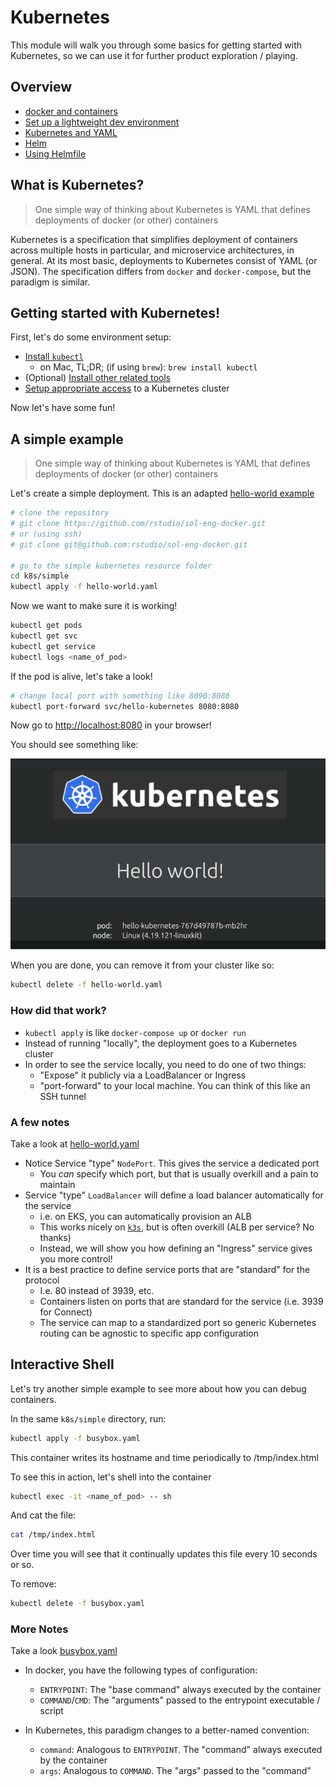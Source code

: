 # Kubernetes

This module will walk you through some basics for getting started with
Kubernetes, so we can use it for further product exploration / playing.

## Overview

- [docker and containers](./get_started.md)
- [Set up a lightweight dev environment](./k8s/k3d.md)
- [Kubernetes and YAML](./k8s.md#what-is-kubernetes)
- [Helm](./k8s/helm.md)
- [Using Helmfile](./k8s/helmfile.md)

## What is Kubernetes?

> One simple way of thinking about Kubernetes is YAML that defines deployments of docker (or other) containers

Kubernetes is a specification that simplifies deployment of containers across multiple hosts in particular, and
microservice architectures, in general. At its most basic, deployments to Kubernetes consist of YAML (or JSON). The
specification differs from `docker` and `docker-compose`, but the paradigm is similar.

## Getting started with Kubernetes!

First, let's do some environment setup:

- [Install `kubectl`](https://kubernetes.io/docs/tasks/tools/)
  - on Mac, TL;DR; (if using `brew`): `brew install kubectl`
- (Optional) [Install other related tools](./k8s/install.md)
- [Setup appropriate access](./k8s/setup.md) to a Kubernetes cluster

Now let's have some fun!

## A simple example

> One simple way of thinking about Kubernetes is YAML that defines deployments of docker (or other) containers

Let's create a simple deployment. This is an
adapted [hello-world example](https://github.com/paulbouwer/hello-kubernetes)

```bash
# clone the repository
# git clone https://github.com/rstudio/sol-eng-docker.git
# or (using ssh)
# git clone git@github.com:rstudio/sol-eng-docker.git

# go to the simple kubernetes resource folder
cd k8s/simple
kubectl apply -f hello-world.yaml
```

Now we want to make sure it is working!

```bash
kubectl get pods
kubectl get svc
kubectl get service
kubectl logs <name_of_pod>
```

If the pod is alive, let's take a look!

```bash
# change local port with something like 8090:8080
kubectl port-forward svc/hello-kubernetes 8080:8080
```

Now go to [http://localhost:8080](http://localhost:8080) in your browser!

You should see something like:

![Hello World Image](k8s/hello-world.png)

When you are done, you can remove it from your cluster like so:

```bash
kubectl delete -f hello-world.yaml
```

### How did that work?

- `kubectl apply` is like `docker-compose up` or `docker run`
- Instead of running "locally", the deployment goes to a Kubernetes cluster
- In order to see the service locally, you need to do one of two things:
  - "Expose" it publicly via a LoadBalancer or Ingress
  - "port-forward" to your local machine. You can think of this like an SSH tunnel
  
### A few notes

Take a look at [hello-world.yaml](../k8s/simple/hello-world.yaml)

- Notice Service "type" `NodePort`. This gives the service a dedicated port
  - You _can_ specify which port, but that is usually overkill and a pain to maintain
- Service "type" `LoadBalancer` will define a load balancer automatically for the service
  - i.e. on EKS, you can automatically provision an ALB
  - This works nicely on [`k3s`](./k8s/k3s.md), but is often overkill (ALB per service? No thanks)
  - Instead, we will show you how defining an "Ingress" service gives you more control!
- It is a best practice to define service ports that are "standard" for the protocol
  - I.e. 80 instead of 3939, etc.
  - Containers listen on ports that are standard for the service (i.e. 3939 for Connect)
  - The service can map to a standardized port so generic Kubernetes routing can be agnostic to specific app
    configuration

## Interactive Shell

Let's try another simple example to see more about how you can debug containers.

In the same `k8s/simple` directory, run:
```bash
kubectl apply -f busybox.yaml
```

This container writes its hostname and time periodically to /tmp/index.html

To see this in action, let's shell into the container

```bash
kubectl exec -it <name_of_pod> -- sh
```

And cat the file:
```bash
cat /tmp/index.html
```

Over time you will see that it continually updates this file every 10 seconds or so.

To remove:

```bash
kubectl delete -f busybox.yaml
```

### More Notes

Take a look [busybox.yaml](../k8s/simple/busybox.yaml)

- In docker, you have the following types of configuration:
  - `ENTRYPOINT`: The "base command" always executed by the container
  - `COMMAND`/`CMD`: The "arguments" passed to the entrypoint executable / script
  
- In Kubernetes, this paradigm changes to a better-named convention:
  - `command`: Analogous to `ENTRYPOINT`. The "command" always executed by the container
  - `args`: Analogous to `COMMAND`. The "args" passed to the "command"
